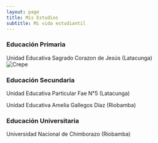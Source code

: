 ```yaml
---
layout: page
title: Mis Estudios 
subtitle: Mi vida estudiantil   
---
```


### Educación Primaria

Unidad Educativa Sagrado Corazon de Jesús (Latacunga)<br>
 ![Crepe](https://i.postimg.cc/Y2NCdK9J/sagrado.png) 



### Educación Secundaria
Unidad Educativa Particular Fae N°5 (Latacunga)



Unidad Educativa Amelia Gallegos Díaz (Riobamba)



### Educación Universitaria
Universidad Nacional de Chimborazo (Riobamba)



